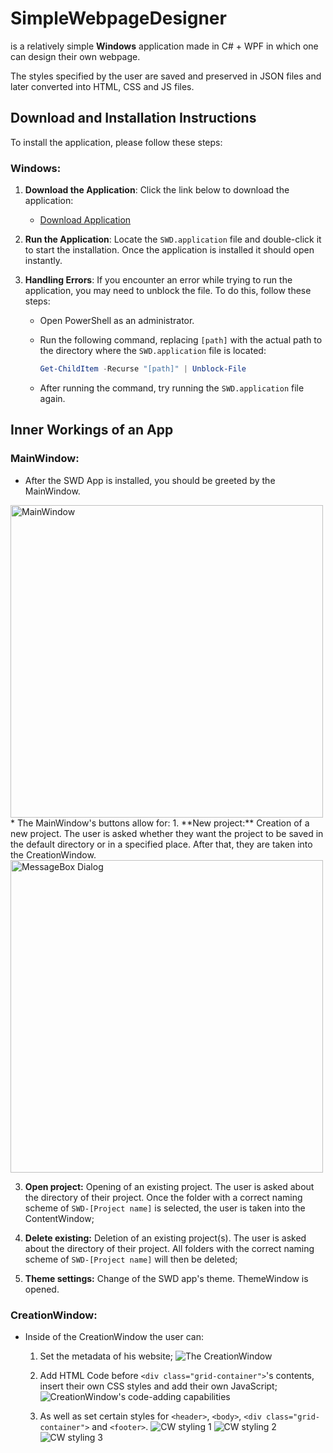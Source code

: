 # SimpleWebpageDesigner
is a relatively simple **Windows** application made in C# + WPF in which one can design their own webpage. 

The styles specified by the user are saved and preserved in JSON files and later converted into HTML, CSS and JS files.

## Download and Installation Instructions
To install the application, please follow these steps:

### Windows:
1. **Download the Application**: Click the link below to download the application:
   - [Download Application](https://github.com/RC-GitHub/SimpleWebpageDesigner/releases)

2. **Run the Application**: Locate the `SWD.application` file and double-click it to start the installation. Once the application is installed it should open instantly.

3. **Handling Errors**: If you encounter an error while trying to run the application, you may need to unblock the file. To do this, follow these steps:

   - Open PowerShell as an administrator.
   - Run the following command, replacing `[path]` with the actual path to the directory where the `SWD.application` file is located:

     ```powershell
     Get-ChildItem -Recurse "[path]" | Unblock-File
     ```

   - After running the command, try running the `SWD.application` file again.

## Inner Workings of an App
### MainWindow:
* After the SWD App is installed, you should be greeted by the MainWindow.
<img src="[https://github.com/user-attachments/assets/f81d1538-7597-4bfb-8544-dbce16be67b8](https://github.com/user-attachments/assets/32d3d2df-ce9d-4729-b24d-ddc4e985808c)" alt="MainWindow" style="width: 500px;"/> 
* The MainWindow's buttons allow for:
   1.  **New project:** Creation of a new project. The user is asked whether they want the project to be saved in the default directory or in a specified place. After that, they are taken into the CreationWindow. <img src="https://github.com/user-attachments/assets/f81d1538-7597-4bfb-8544-dbce16be67b8" alt="MessageBox Dialog" style="width: 500px;"/> 
   
   3.  **Open project:** Opening of an existing project. The user is asked about the directory of their project. Once the folder with a correct naming scheme of `SWD-[Project name]` is selected, the user is taken into the ContentWindow;
   
   4.  **Delete existing:** Deletion of an existing project(s). The user is asked about the directory of their project. All folders with the correct naming scheme of `SWD-[Project name]` will then be deleted;
   
   5.  **Theme settings:** Change of the SWD app's theme. ThemeWindow is opened.


### CreationWindow:
* Inside of the CreationWindow the user can: 

   1. Set the metadata of his website; ![The CreationWindow](https://github.com/user-attachments/assets/d2ff1634-f8db-44a2-b473-a2f1d3510ad2)

   2. Add HTML Code before `<div class="grid-container">`'s contents, insert their own CSS styles and add their own JavaScript; ![CreationWindow's code-adding capabilities](https://github.com/user-attachments/assets/22088062-0c64-4dfb-9e99-e2258057e4d5)

   3. As well as set certain styles for `<header>`, `<body>`, `<div class="grid-container">` and `<footer>`. ![CW styling 1](https://github.com/user-attachments/assets/e8a11e09-1ada-4a62-a938-0bd50edb4a7a) ![CW styling 2](https://github.com/user-attachments/assets/4cce73ab-a791-4d4a-9d3a-56f334e2afaf) ![CW styling 3](https://github.com/user-attachments/assets/9bcde89c-d677-41ab-b1ce-c32d19796bac)




